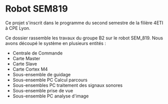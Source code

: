 # Robot SEM819

Ce projet s'inscrit dans le programme du second semestre de la filière 4ETI à CPE Lyon. 

Ce dossier rassemble les travaux du groupe B2 sur le robot SEM_819. Nous avons découpé le système en plusieurs entités :
* Centrale de Commande
* Carte Master
* Carte Slave
* Carte Cortex M4
* Sous-ensemble de guidage
* Sous-ensemble PC Calcul parcours
* Sous-ensembles PC traitement des signaux sonores
* Sous-ensemble prise de vue
* Sous-ensemble PC analyse d'image

